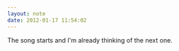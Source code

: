 ```yaml
---
layout: note
date: 2012-01-17 11:54:02
---
```


The song starts and I'm already thinking of the next one.
